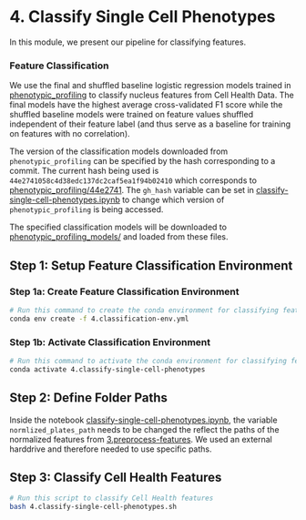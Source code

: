 # 4. Classify Single Cell Phenotypes

In this module, we present our pipeline for classifying features.

### Feature Classification

We use the final and shuffled baseline logistic regression models trained in [phenotypic_profiling](https://github.com/WayScience/phenotypic_profiling_model) to classify nucleus features from Cell Health Data.
The final models have the highest average cross-validated F1 score while the shuffled baseline models were trained on feature values shuffled independent of their feature label (and thus serve as a baseline for training on features with no correlation).

The version of the classification models downloaded from `phenotypic_profiling` can be specified by the hash corresponding to a commit.
The current hash being used is `44e2741058c4d38edc137dc2caf5ea1f94b02410` which corresponds to [phenotypic_profiling/44e2741](https://github.com/WayScience/phenotypic_profiling_model/tree/44e2741058c4d38edc137dc2caf5ea1f94b02410). The `gh_hash` variable can be set in [classify-single-cell-phenotypes.ipynb](classify-single-cell-phenotypes.ipynb) to change which version of `phenotypic_profiling` is being accessed.

The specified classification models will be downloaded to [phenotypic_profiling_models/](phenotypic_profiling_models) and loaded from these files.

## Step 1: Setup Feature Classification Environment

### Step 1a: Create Feature Classification Environment

```sh
# Run this command to create the conda environment for classifying features
conda env create -f 4.classification-env.yml
```

### Step 1b: Activate Classification Environment

```sh
# Run this command to activate the conda environment for classifying features
conda activate 4.classify-single-cell-phenotypes
```

## Step 2: Define Folder Paths

Inside the notebook [classify-single-cell-phenotypes.ipynb](classify-single-cell-phenotypes.ipynb), the variable `normlized_plates_path` needs to be changed the reflect the paths of the normalized features from [3.preprocess-features](3.preprocess-features).
We used an external harddrive and therefore needed to use specific paths.

## Step 3: Classify Cell Health Features

```sh
# Run this script to classify Cell Health features
bash 4.classify-single-cell-phenotypes.sh
```
